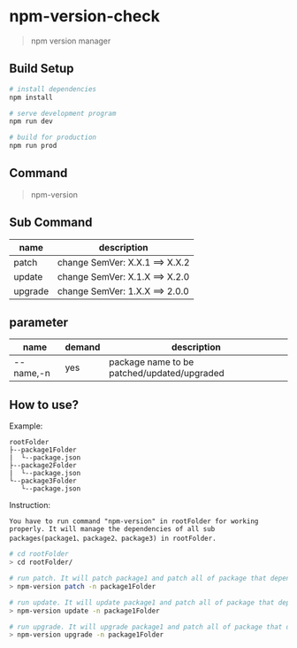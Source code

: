 # npm-version-check

> npm version manager

## Build Setup

``` bash
# install dependencies
npm install

# serve development program
npm run dev

# build for production
npm run prod
```
## Command

> npm-version

##  Sub Command

| name | description
| ---- | ------------------
| patch | change SemVer: X.X.1 ==> X.X.2
| update | change SemVer: X.1.X ==> X.2.0
| upgrade | change SemVer: 1.X.X ==> 2.0.0

## parameter

| name | demand | description
| ---- | ------ | ------------------
| --name,-n | yes | package name to be patched/updated/upgraded

## How to use?

Example:
```
rootFolder
├--package1Folder
|  └--package.json
├--package2Folder
|  └--package.json
└--package3Folder
   └--package.json
```
Instruction:
```
You have to run command "npm-version" in rootFolder for working properly. It will manage the dependencies of all sub packages(package1、package2、package3) in rootFolder.
```

``` bash
# cd rootFolder
> cd rootFolder/

# run patch. It will patch package1 and patch all of package that depend on it in rootFolder.
> npm-version patch -n package1Folder

# run update. It will update package1 and patch all of package that depend on it in rootFolder.
> npm-version update -n package1Folder

# run upgrade. It will upgrade package1 and patch all of package that depend on it in rootFolder.
> npm-version upgrade -n package1Folder
```
